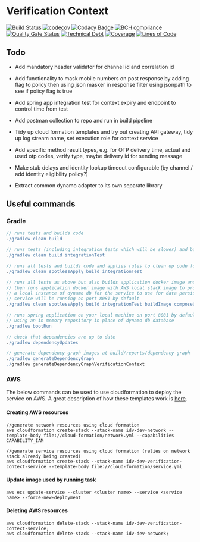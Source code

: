 # Verification Context

[![Build Status](https://travis-ci.org/michaelruocco/verification-context.svg?branch=master)](https://travis-ci.org/michaelruocco/verification-context)
[![codecov](https://codecov.io/gh/michaelruocco/verification-context/branch/master/graph/badge.svg)](https://codecov.io/gh/michaelruocco/verification-context)
[![Codacy Badge](https://app.codacy.com/project/badge/Grade/50ea0e3060f540e7aa0ddebc10591862)](https://www.codacy.com/manual/michaelruocco/verification-context?utm_source=github.com&amp;utm_medium=referral&amp;utm_content=michaelruocco/verification-context&amp;utm_campaign=Badge_Grade)
[![BCH compliance](https://bettercodehub.com/edge/badge/michaelruocco/verification-context?branch=master)](https://bettercodehub.com/)
[![Quality Gate Status](https://sonarcloud.io/api/project_badges/measure?project=michaelruocco_verification-context&metric=alert_status)](https://sonarcloud.io/dashboard?id=michaelruocco_verification-context)
[![Technical Debt](https://sonarcloud.io/api/project_badges/measure?project=michaelruocco_verification-context&metric=sqale_index)](https://sonarcloud.io/dashboard?id=michaelruocco_verification-context)
[![Coverage](https://sonarcloud.io/api/project_badges/measure?project=michaelruocco_verification-context&metric=coverage)](https://sonarcloud.io/dashboard?id=michaelruocco_verification-context)
[![Lines of Code](https://sonarcloud.io/api/project_badges/measure?project=michaelruocco_verification-context&metric=ncloc)](https://sonarcloud.io/dashboard?id=michaelruocco_verification-context)

## Todo

*   Add mandatory header validator for channel id and correlation id

*   Add functionality to mask mobile numbers on post response by adding flag to policy then using json masker in
    response filter using jsonpath to see if policy flag is true
    
*   Add spring app integration test for context expiry and endpoint to control time from test

*   Add postman collection to repo and run in build pipeline

*   Tidy up cloud formation templates and try out creating API gateway, tidy up log stream name,
    set execution role for context service

*   Add specific method result types, e.g. for OTP delivery time, actual and used otp codes, verify type, 
    maybe delivery id for sending message
    
*   Make stub delays and identity lookup timeout configurable (by channel / add identity eligibility policy?)

*   Extract common dynamo adapter to its own separate library

## Useful commands

### Gradle

```gradle
// runs tests and builds code
./gradlew clean build
```

```gradle
// runs tests (including integration tests which will be slower) and builds code
./gradlew clean build integrationTest
```

```gradle
// runs all tests and builds code and applies rules to clean up code formatting etc
./gradlew clean spotlessApply build integrationTest
```

```gradle
// runs all tests as above but also builds application docker image and
// then runs application docker image with AWS local stack image to provide
// a local instance of dynamo db for the service to use for data persistence
// service will be running on port 8081 by default
./gradlew clean spotlessApply build integrationTest buildImage composeUp
```

```gradle
// runs spring application on your local machine on port 8081 by default
// using an in memory repository in place of dynamo db database
./gradlew bootRun
```

```gradle
// check that dependencies are up to date
./gradlew dependencyUpdates
```

```gradle
// generate dependency graph images at build/reports/dependency-graph
./gradlew generateDependencyGraph
./gradlew generateDependencyGraphVerificationContext
```

### AWS

The below commands can be used to use cloudformation to deploy the service on AWS.
A great description of how these templates work is [here](https://reflectoring.io/aws-cloudformation-deploy-docker-image/).

#### Creating AWS resources

```aws
//generate network resources using cloud formation
aws cloudformation create-stack --stack-name idv-dev-network --template-body file://cloud-formation/network.yml --capabilities CAPABILITY_IAM
```

```aws
//generate service resources using cloud formation (relies on network stack already being created)
aws cloudformation create-stack --stack-name idv-dev-verification-context-service --template-body file://cloud-formation/service.yml
```

#### Update image used by running task

```aws
aws ecs update-service --cluster <cluster name> --service <service name> --force-new-deployment
```

#### Deleting AWS resources

```aws
aws cloudformation delete-stack --stack-name idv-dev-verification-context-service;
aws cloudformation delete-stack --stack-name idv-dev-network;
```